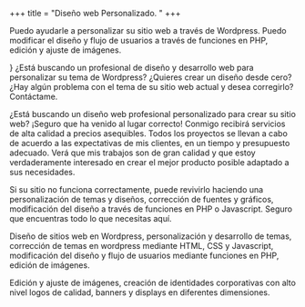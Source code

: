 +++
title = "Diseño web Personalizado. "
+++


Puedo ayudarle a personalizar su sitio web a través de Wordpress. Puedo modificar el diseño y flujo de usuarios a través de funciones en PHP, edición y ajuste de imágenes.

<!--more-->
}
¿Está buscando un profesional de diseño y desarrollo web para personalizar su tema de Wordpress? ¿Quieres crear un diseño desde cero? ¿Hay algún problema con el tema de su sitio web actual y desea corregirlo? Contáctame.

¿Está buscando un diseño web profesional personalizado para crear su sitio web? ¡Seguro que ha venido al lugar correcto! Conmigo recibirá servicios de alta calidad a precios asequibles. Todos los proyectos se llevan a cabo de acuerdo a las expectativas de mis clientes, en un tiempo y presupuesto adecuado. Verá que mis trabajos son de gran calidad y que estoy verdaderamente interesado en crear el mejor producto posible adaptado a sus necesidades.

Si su sitio no funciona correctamente, puede revivirlo haciendo una personalización de temas y diseños, corrección de fuentes y gráficos, modificación del diseño a través de funciones en PHP o Javascript. Seguro que encuentras todo lo que necesitas aquí.

Diseño de sitios web en Wordpress, personalización y desarrollo de temas, corrección de temas en wordpress mediante HTML, CSS y Javascript, modificación del diseño y flujo de usuarios mediante funciones en PHP, edición de imágenes.

Edición y ajuste de imágenes, creación de identidades corporativas con alto nivel logos de calidad, banners y displays en diferentes dimensiones.
